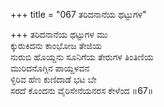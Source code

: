 +++
title = "067 ತರಿದನಾನೆಯ ಥಟ್ಟುಗಳ"

+++
ತರಿದನಾನೆಯ ಥಟ್ಟುಗಳ ಮು  
ಕ್ಕುರುಕಿದನು ಕಾಂಭೋಜ ತೇಜಿಯ  
ನುರುಬಿ ಹೊಯ್ದನು ಸೂನಿಗೆಯ ತೇರುಗಳ ತಿಂತಿಣಿಯ  
ಮುರಿದನೊಗ್ಗಿನ ಪಾಯ್ದಳವನ  
ಳ್ಳಿರಿವ ಹೆಣ ಕುಣಿದಾಡೆ ಭಟ ಬೇ  
ಸರದೆ ಕೊಂದನು ವೈರಿಸೇನೆಯನರಸ ಕೇಳೆಂದ     ॥67॥